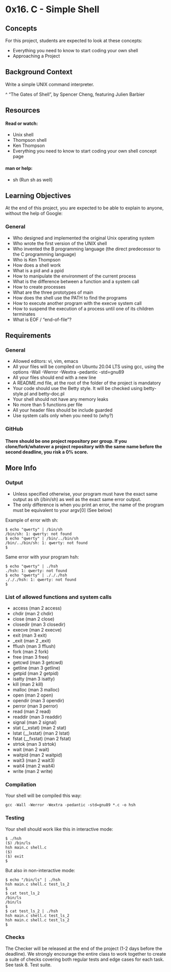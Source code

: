 #	0x16. C - Simple Shell

##	Concepts
For this project, students are expected to look at these concepts:

-	Everything you need to know to start coding your own shell
-	Approaching a Project

##	Background Context
Write a simple UNIX command interpreter.



^ “The Gates of Shell”, by Spencer Cheng, featuring Julien Barbier

##	Resources
####	Read or watch:

-	Unix shell
-	Thompson shell
-	Ken Thompson
-	Everything you need to know to start coding your own shell concept page

####	man or help:

-	sh (Run sh as well)

##	Learning Objectives
At the end of this project, you are expected to be able to explain to anyone, without the help of Google:

###	General
-	Who designed and implemented the original Unix operating system
-	Who wrote the first version of the UNIX shell
-	Who invented the B programming language (the direct predecessor to the C programming language)
-	Who is Ken Thompson
-	How does a shell work
-	What is a pid and a ppid
-	How to manipulate the environment of the current process
-	What is the difference between a function and a system call
-	How to create processes
-	What are the three prototypes of main
-	How does the shell use the PATH to find the programs
-	How to execute another program with the execve system call
-	How to suspend the execution of a process until one of its children terminates
-	What is EOF / “end-of-file”?

##	Requirements
###	General
-	Allowed editors: vi, vim, emacs
-	All your files will be compiled on Ubuntu 20.04 LTS using gcc, using the options -Wall -Werror -Wextra -pedantic -std=gnu89
-	All your files should end with a new line
-	A README.md file, at the root of the folder of the project is mandatory
-	Your code should use the Betty style. It will be checked using betty-style.pl and betty-doc.pl
-	Your shell should not have any memory leaks
-	No more than 5 functions per file
-	All your header files should be include guarded
-	Use system calls only when you need to (why?)

###	GitHub
####	There should be one project repository per group. If you clone/fork/whatever a project repository with the same name before the second deadline, you risk a 0% score.

##	More Info
###	Output
-	Unless specified otherwise, your program must have the exact same output as sh (/bin/sh) as well as the exact same error output.
-	The only difference is when you print an error, the name of the program must be equivalent to your argv[0] (See below)

Example of error with sh:

```
$ echo "qwerty" | /bin/sh
/bin/sh: 1: qwerty: not found
$ echo "qwerty" | /bin/../bin/sh
/bin/../bin/sh: 1: qwerty: not found
$
```

Same error with your program hsh:

```
$ echo "qwerty" | ./hsh
./hsh: 1: qwerty: not found
$ echo "qwerty" | ./././hsh
./././hsh: 1: qwerty: not found
$
```

###	List of allowed functions and system calls
-	access (man 2 access)
-	chdir (man 2 chdir)
-	close (man 2 close)
-	closedir (man 3 closedir)
-	execve (man 2 execve)
-	exit (man 3 exit)
-	_exit (man 2 _exit)
-	fflush (man 3 fflush)
-	fork (man 2 fork)
-	free (man 3 free)
-	getcwd (man 3 getcwd)
-	getline (man 3 getline)
-	getpid (man 2 getpid)
-	isatty (man 3 isatty)
-	kill (man 2 kill)
-	malloc (man 3 malloc)
-	open (man 2 open)
-	opendir (man 3 opendir)
-	perror (man 3 perror)
-	read (man 2 read)
-	readdir (man 3 readdir)
-	signal (man 2 signal)
-	stat (__xstat) (man 2 stat)
-	lstat (__lxstat) (man 2 lstat)
-	fstat (__fxstat) (man 2 fstat)
-	strtok (man 3 strtok)
-	wait (man 2 wait)
-	waitpid (man 2 waitpid)
-	wait3 (man 2 wait3)
-	wait4 (man 2 wait4)
-	write (man 2 write)

###	Compilation
Your shell will be compiled this way:

```
gcc -Wall -Werror -Wextra -pedantic -std=gnu89 *.c -o hsh
```

###	Testing
Your shell should work like this in interactive mode:

```
$ ./hsh
($) /bin/ls
hsh main.c shell.c
($)
($) exit
$
```

But also in non-interactive mode:

```
$ echo "/bin/ls" | ./hsh
hsh main.c shell.c test_ls_2
$
$ cat test_ls_2
/bin/ls
/bin/ls
$
$ cat test_ls_2 | ./hsh
hsh main.c shell.c test_ls_2
hsh main.c shell.c test_ls_2
$
```

###	Checks
The Checker will be released at the end of the project (1-2 days before the deadline). We strongly encourage the entire class to work together to create a suite of checks covering both regular tests and edge cases for each task. See task 8. Test suite.

